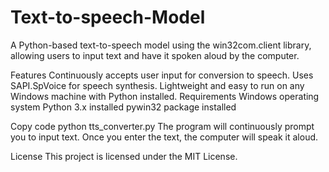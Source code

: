 # Text-to-speech-Model
A Python-based text-to-speech model using the win32com.client library, allowing users to input text and have it spoken aloud by the computer.

Features
Continuously accepts user input for conversion to speech.
Uses SAPI.SpVoice for speech synthesis.
Lightweight and easy to run on any Windows machine with Python installed.
Requirements
Windows operating system
Python 3.x installed
pywin32 package installed

Copy code
python tts_converter.py
The program will continuously prompt you to input text. Once you enter the text, the computer will speak it aloud.

License
This project is licensed under the MIT License.
